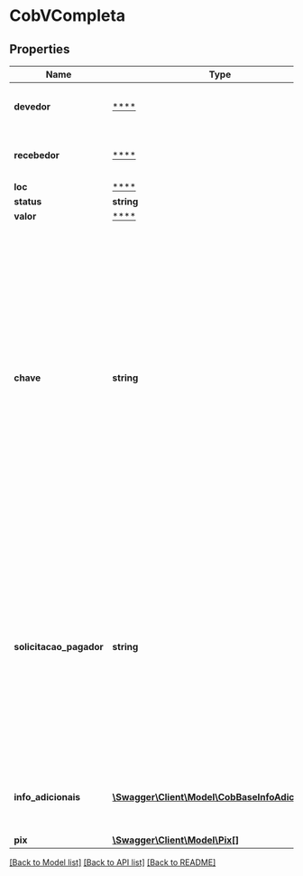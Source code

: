 # CobVCompleta

## Properties
Name | Type | Description | Notes
------------ | ------------- | ------------- | -------------
**devedor** | [****](.md) | O objeto devedor organiza as informações sobre o devedor da cobrança. | 
**recebedor** | [****](.md) | O objeto recebedor organiza as informações sobre o credor da cobrança. | 
**loc** | [****](.md) |  | [optional] 
**status** | **string** |  | 
**valor** | [****](.md) |  | 
**chave** | **string** | # Formato do campo chave  * O campo chave, obrigatório, determina a chave Pix registrada no DICT que será utilizada para a cobrança. Essa chave será lida pelo aplicativo do PSP do pagador para consulta ao DICT, que retornará a informação que identificará o recebedor da cobrança. * Os tipos de chave podem ser: telefone, e-mail, cpf/cnpj ou EVP. * O formato das chaves pode ser encontrado na seção \&quot;Formatação das chaves do DICT no BR Code\&quot; do [Manual de Padrões para iniciação do Pix](https://www.bcb.gov.br/estabilidadefinanceira/pagamentosinstantaneos). | 
**solicitacao_pagador** | **string** | O campo solicitacaoPagador, opcional, determina um texto a ser apresentado ao pagador para que ele possa digitar uma informação correlata, em formato livre, a ser enviada ao recebedor. Esse texto será preenchido, na pacs.008, pelo PSP do pagador, no campo RemittanceInformation &lt;RmtInf&gt;. O tamanho do campo &lt;RmtInf&gt; na pacs.008 está limitado a 140 caracteres. | [optional] 
**info_adicionais** | [**\Swagger\Client\Model\CobBaseInfoAdicionais[]**](CobBaseInfoAdicionais.md) | Cada respectiva informação adicional contida na lista (nome e valor) deve ser apresentada ao pagador. | [optional] 
**pix** | [**\Swagger\Client\Model\Pix[]**](Pix.md) |  | [optional] 

[[Back to Model list]](../../README.md#documentation-for-models) [[Back to API list]](../../README.md#documentation-for-api-endpoints) [[Back to README]](../../README.md)


